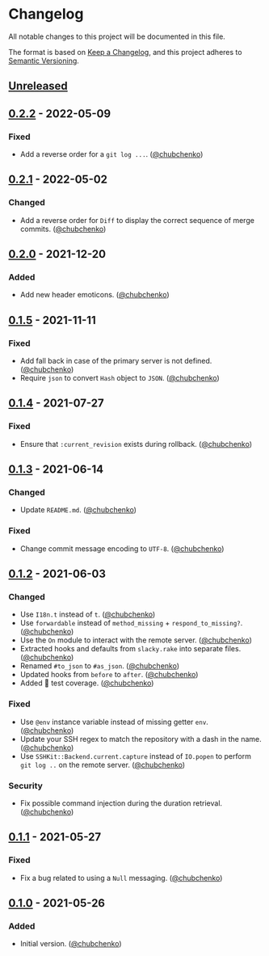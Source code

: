 # Changelog
All notable changes to this project will be documented in this file.

The format is based on [Keep a Changelog](https://keepachangelog.com/en/1.0.0/),
and this project adheres to [Semantic Versioning](https://semver.org/spec/v2.0.0.html).

## [Unreleased]

## [0.2.2] - 2022-05-09
### Fixed
- Add a reverse order for a `git log ...`. ([@chubchenko][])

## [0.2.1] - 2022-05-02
### Changed
- Add a reverse order for `Diff` to display the correct sequence of merge commits. ([@chubchenko][])

## [0.2.0] - 2021-12-20
### Added
- Add new header emoticons. ([@chubchenko][])

## [0.1.5] - 2021-11-11
### Fixed
- Add fall back in case of the primary server is not defined. ([@chubchenko][])
- Require `json` to convert `Hash` object to `JSON`. ([@chubchenko][])

## [0.1.4] - 2021-07-27
### Fixed
- Ensure that `:current_revision` exists during rollback. ([@chubchenko][])

## [0.1.3] - 2021-06-14
### Changed
- Update `README.md`. ([@chubchenko][])

### Fixed
- Change commit message encoding to `UTF-8`. ([@chubchenko][])

## [0.1.2] - 2021-06-03
### Changed
- Use `I18n.t` instead of `t`. ([@chubchenko][])
- Use `forwardable` instead of `method_missing` + `respond_to_missing?`. ([@chubchenko][])
- Use the `On` module to interact with the remote server. ([@chubchenko][])
- Extracted hooks and defaults from `slacky.rake` into separate files. ([@chubchenko][])
- Renamed `#to_json` to `#as_json`. ([@chubchenko][])
- Updated hooks from `before` to `after`. ([@chubchenko][])
- Added 💯 test coverage. ([@chubchenko][])

### Fixed
- Use `@env` instance variable instead of missing getter `env`. ([@chubchenko][])
- Update your SSH regex to match the repository with a dash in the name. ([@chubchenko][])
- Use `SSHKit::Backend.current.capture` instead of `IO.popen` to perform `git log ..` on the remote server. ([@chubchenko][])

### Security
- Fix possible command injection during the duration retrieval. ([@chubchenko][])

## [0.1.1] - 2021-05-27
### Fixed
- Fix a bug related to using a `Null` messaging. ([@chubchenko][])

## [0.1.0] - 2021-05-26
### Added
- Initial version. ([@chubchenko][])

[@chubchenko]: https://github.com/chubchenko
[Unreleased]: https://github.com/chubchenko/capistrano-slacky/compare/v0.2.2...HEAD
[0.2.2]: https://github.com/chubchenko/capistrano-slacky/compare/v0.2.1...v0.2.2
[0.2.1]: https://github.com/chubchenko/capistrano-slacky/compare/v0.2.0...v0.2.1
[0.2.0]: https://github.com/chubchenko/capistrano-slacky/compare/v0.1.5...v0.2.0
[0.1.5]: https://github.com/chubchenko/capistrano-slacky/compare/v0.1.4...v0.1.5
[0.1.4]: https://github.com/chubchenko/capistrano-slacky/compare/v0.1.3...v0.1.4
[0.1.3]: https://github.com/chubchenko/capistrano-slacky/compare/v0.1.2...v0.1.3
[0.1.2]: https://github.com/chubchenko/capistrano-slacky/compare/v0.1.1...v0.1.2
[0.1.1]: https://github.com/chubchenko/capistrano-slacky/compare/v0.1.0...v0.1.1
[0.1.0]: https://github.com/chubchenko/capistrano-slacky/releases/tag/v0.1.0
